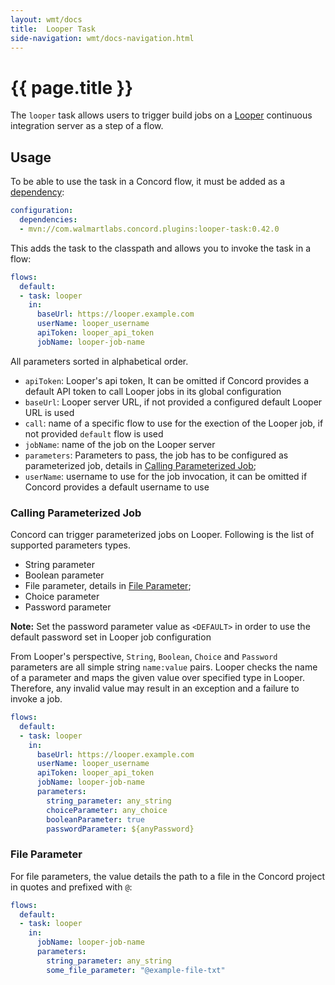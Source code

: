```yaml
---
layout: wmt/docs
title:  Looper Task
side-navigation: wmt/docs-navigation.html
---
```


# {{ page.title }}

The `looper` task allows users to trigger build jobs on a
[Looper](https://looper.walmart.com) continuous integration server as a step of
a flow.

<a name="usage"/>

## Usage

To be able to use the task in a Concord flow, it must be added as a
[dependency](../getting-started/concord-dsl.html#dependencies):

```yaml
configuration:
  dependencies:
  - mvn://com.walmartlabs.concord.plugins:looper-task:0.42.0
```

This adds the task to the classpath and allows you to invoke the task in a flow:

```yaml
flows:
  default:
  - task: looper
    in:
      baseUrl: https://looper.example.com
      userName: looper_username
      apiToken: looper_api_token
      jobName: looper-job-name
```

All parameters sorted in alphabetical order.

- `apiToken`: Looper's api token, It can be omitted if Concord provides a
  default API token to call Looper jobs in its global configuration
- `baseUrl`: Looper server URL, if not provided a configured default Looper URL
  is used
- `call`: name of a specific flow to use for the exection of the Looper job, if
  not provided `default` flow is used
- `jobName`: name of the job on the Looper server
- `parameters`: Parameters to pass, the job has to be configured as
  parameterized job, details in
  [Calling Parameterized Job](#calling-parameterized-job);
- `userName`: username to use for the job invocation, it can be omitted if
  Concord provides a default username to use

### Calling Parameterized Job

Concord can trigger parameterized jobs on Looper. Following is the list of
supported parameters types.

- String parameter
- Boolean parameter
- File parameter, details in [File Parameter](#file-parameter);
- Choice parameter
- Password parameter

**Note:** Set the password parameter value as `<DEFAULT>` in order to use the
default password set in Looper job configuration

From Looper's perspective, `String`, `Boolean`, `Choice` and `Password`
parameters are all simple string `name:value` pairs. Looper checks the name of a
parameter and maps the given value over specified type in Looper. Therefore, any
invalid value may result in an exception and a failure to invoke a job.


```yaml
flows:
  default:
  - task: looper
    in:
      baseUrl: https://looper.example.com
      userName: looper_username
      apiToken: looper_api_token
      jobName: looper-job-name
      parameters:
        string_parameter: any_string
        choiceParameter: any_choice
        booleanParameter: true
        passwordParameter: ${anyPassword}
```
### File Parameter

For file parameters, the value details the path to a file in the Concord
project in quotes and prefixed with `@`:

```yaml
flows:
  default:
  - task: looper
    in:
      jobName: looper-job-name
      parameters:
        string_parameter: any_string
        some_file_parameter: "@example-file-txt"
```
